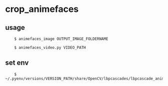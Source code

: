 # crop_animefaces

## usage

        $ animefaces_image OUTPUT_IMAGE_FOLDERNAME
        
        $ animefaces_video.py VIDEO_PATH
        
## set env

        $ ~/.pyenv/versions/VERSION_PATH/share/OpenCV/lbpcascades/lbpcascade_animeface.xml
